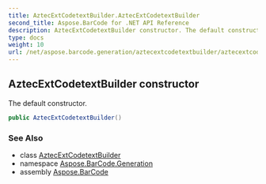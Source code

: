 ```yaml
---
title: AztecExtCodetextBuilder.AztecExtCodetextBuilder
second_title: Aspose.BarCode for .NET API Reference
description: AztecExtCodetextBuilder constructor. The default constructor
type: docs
weight: 10
url: /net/aspose.barcode.generation/aztecextcodetextbuilder/aztecextcodetextbuilder/
---
```

## AztecExtCodetextBuilder constructor

The default constructor.

```csharp
public AztecExtCodetextBuilder()
```

### See Also

* class [AztecExtCodetextBuilder](../)
* namespace [Aspose.BarCode.Generation](../../../aspose.barcode.generation/)
* assembly [Aspose.BarCode](../../../)


